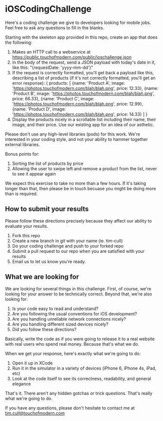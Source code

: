 # iOSCodingChallenge

Here's a coding challenge we give to developers looking for mobile jobs.  Feel free to ask any questions to fill in the blanks.

Starting with the skeleton app provided in this repo, create an app that does the following:

1. Makes an HTTP call to a webservice at https://public.touchofmodern.com/public/ioschallenge.json
2. In the body of the request, send a JSON payload with today's date in it, like this: "{requestDate: 'yyyy-mm-dd'}"
3. If the request is correctly formatted, you'll get back a payload like this, describing a list of products (if it's not correctly formatted, you'll get an error response):
{
  products: [
   {name: 'Product A', image: 'https://photos.touchofmodern.com/blah/blah.png', price: 12.33},
 {name: 'Product B', image: 'https://photos.touchofmodern.com/blah/blah.png', price: 66.33},
 {name: 'Product C', image: 'https://photos.touchofmodern.com/blah/blah.png', price: 12.99},
 {name: 'Product D', image: 'https://photos.touchofmodern.com/blah/blah.png', price: 14.33}
  ]
}
4. Display the products nicely in a scrollable list including their name, their image, and their price.  Use our existing app for an idea of our asthetic.

Please don't use any high-level libraries (pods) for this work.  We're interested in your coding style, and not your ability to hammer together external libraries.

Bonus points for:

1. Sorting the list of products by price
2. Allowing the user to swipe left and remove a product from the list, never to see it appear again


We expect this exercise to take no more than a few hours.  If it's taking longer than that, then please be in touch becuase you might be doing more than is required.


## How to submit your results

Please follow these directions precisely because they affect our ability to evaluate your results.

1. Fork this repo
2. Create a new branch in git with your name (ie. tim-cull)
3. Do your coding challenge and push to your forked repo
4. Submit a pull request to our repo when you are satisfied with your results
5. Email us to let us know you're ready.

## What we are looking for

We are looking for several things in this challenge.  First, of course, we're looking for your answer to be technically correct.  Beyond that, we're also looking for:

1. Is your code easy to read and understand?
2. Are you following the usual conventions for iOS development?
3. Are you handling unreliable network connections nicely?
4. Are you handling different sized devices nicely?
4. Did you follow these directions?

Basically, write the code as if you were going to release it to a real website with real users who spend real money.  Because that's what we do.

When we get your response, here's exactly what we're going to do:

1. Open it up in XCode
2. Run it in the simulator in a variety of devices (iPhone 6, iPhone 4s, iPad, etc)
3. Look at the code itself to see its correctness, readability, and general elegance

That's it.  There aren't any hidden gotchas or trick questions.  That's really what we're going to do.

If you have any questions, please don't hesitate to contact me at tim.cull@touchofmodern.com

